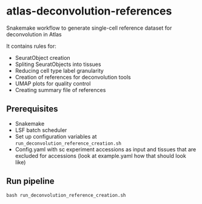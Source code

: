 # atlas-deconvolution-references
Snakemake workflow to generate single-cell reference dataset for deconvolution in Atlas

It contains rules for:
- SeuratObject creation
- Spliting SeuratObjects into tissues
- Reducing cell type label granularity
- Creation of references for deconvolution tools
- UMAP plots for quality control
- Creating summary file of references 

## Prerequisites

 * Snakemake
 * LSF batch scheduler
 * Set up configuration variables at `run_deconvolution_reference_creation.sh`
 * Config.yaml with sc experiment accessions as input and tissues that are excluded for accessions (look at example.yaml how that should look like)


## Run pipeline

```
bash run_deconvolution_reference_creation.sh
```

